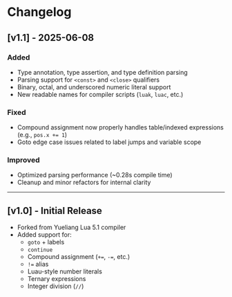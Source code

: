 # Changelog

## [v1.1] - 2025-06-08

### Added
- Type annotation, type assertion, and type definition parsing
- Parsing support for `<const>` and `<close>` qualifiers
- Binary, octal, and underscored numeric literal support
- New readable names for compiler scripts (`luak`, `luac`, etc.)

### Fixed
- Compound assignment now properly handles table/indexed expressions (e.g., `pos.x += 1`)
- Goto edge case issues related to label jumps and variable scope

### Improved
- Optimized parsing performance (~0.28s compile time)
- Cleanup and minor refactors for internal clarity

---

## [v1.0] - Initial Release

- Forked from Yueliang Lua 5.1 compiler
- Added support for:
  - `goto` + labels
  - `continue`
  - Compound assignment (`+=`, `-=`, etc.)
  - `!=` alias
  - Luau-style number literals
  - Ternary expressions
  - Integer division (`//`)
